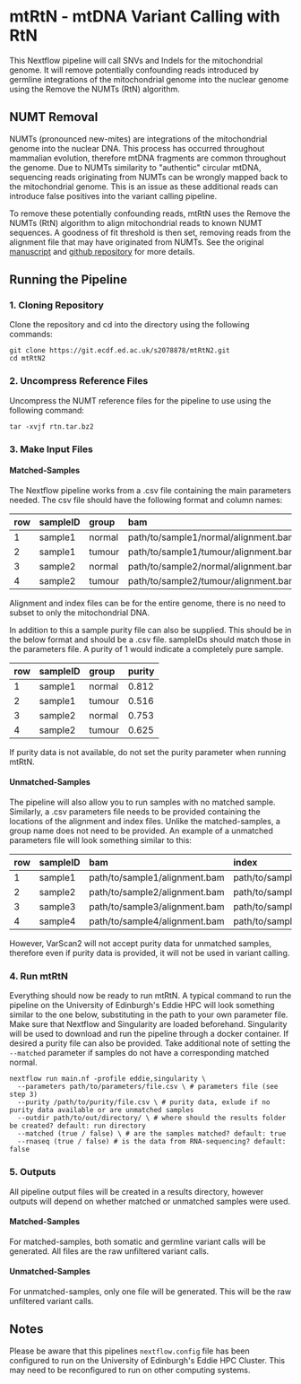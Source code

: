 # mtRtN - mtDNA Variant Calling with RtN

This Nextflow pipeline will call SNVs and Indels for the mitochondrial genome. It will remove potentially confounding reads introduced by germline integrations of the mitochondrial genome into the nuclear genome using the Remove the NUMTs (RtN) algorithm.

## NUMT Removal

NUMTs (pronounced new-mites) are integrations of the mitochondrial genome into the nuclear DNA. This process has occurred throughout mammalian evolution, therefore mtDNA fragments are common throughout the genome. Due to NUMTs similarity to "authentic" circular mtDNA, sequencing reads originating from NUMTs can be wrongly mapped back to the mitochondrial genome. This is an issue as these additional reads can introduce false positives into the variant calling pipeline. 

To remove these potentially confounding reads, mtRtN uses the Remove the NUMTs (RtN) algorithm to align mitochondrial reads to known NUMT sequences. A goodness of fit threshold is then set, removing reads from the alignment file that may have originated from NUMTs. See the original [manuscript](https://academic.oup.com/bioinformatics/article/36/20/5115/5876023) and [github repository](https://github.com/Ahhgust/RtN) for more details. 

## Running the Pipeline

### 1. Cloning Repository

Clone the repository and cd into the directory using the following commands:

```shell
git clone https://git.ecdf.ed.ac.uk/s2078878/mtRtN2.git
cd mtRtN2
```

### 2. Uncompress Reference Files

Uncompress the NUMT reference files for the pipeline to use using the following command:

```
tar -xvjf rtn.tar.bz2
```

### 3. Make Input Files

#### Matched-Samples
The Nextflow pipeline works from a .csv file containing the main parameters needed. The csv file should have the following format and column names:

| row | sampleID | group  | bam                                  | index                                |
|:----|:---------|:-------|:-------------------------------------|:-------------------------------------|
| 1   | sample1  | normal | path/to/sample1/normal/alignment.bam | path/to/sample1/normal/index.bam.bai |
| 2   | sample1  | tumour | path/to/sample1/tumour/alignment.bam | path/to/sample1/tumour/index.bam.bai |
| 3   | sample2  | normal | path/to/sample2/normal/alignment.bam | path/to/sample2/normal/index.bam.bai |
| 4   | sample2  | tumour | path/to/sample2/tumour/alignment.bam | path/to/sample2/tumour/index.bam.bai |

Alignment and index files can be for the entire genome, there is no need to subset to only the mitochondrial DNA.

In addition to this a sample purity file can also be supplied. This should be in the below format and should be a .csv file. sampleIDs should match those in the parameters file. A purity of 1 would indicate a completely pure sample. 

| row | sampleID | group  | purity |
|:----|:---------|:-------|:-------|
| 1   | sample1  | normal | 0.812  |
| 2   | sample1  | tumour | 0.516  |
| 3   | sample2  | normal | 0.753  |
| 4   | sample2  | tumour | 0.625  |

If purity data is not available, do not set the purity parameter when running mtRtN. 

#### Unmatched-Samples

The pipeline will also allow you to run samples with no matched sample. Similarly, a .csv parameters file needs to be provided containing the locations of the alignment and index files. Unlike the matched-samples, a group name does not need to be provided. An example of a unmatched parameters file will look something similar to this:

| row | sampleID | bam                           | index                         |
|:----|:---------|:------------------------------|:------------------------------|
| 1   | sample1  | path/to/sample1/alignment.bam | path/to/sample1/index.bam.bai |
| 2   | sample2  | path/to/sample2/alignment.bam | path/to/sample2/index.bam.bai |
| 3   | sample3  | path/to/sample3/alignment.bam | path/to/sample3/index.bam.bai |
| 4   | sample4  | path/to/sample4/alignment.bam | path/to/sample4/index.bam.bai |

However, VarScan2 will not accept purity data for unmatched samples, therefore even if purity data is provided, it will not be used in variant calling. 

### 4. Run mtRtN

Everything should now be ready to run mtRtN. A typical command to run the pipeline on the University of Edinburgh's Eddie HPC will look something similar to the one below, substituting in the path to your own parameter file. Make sure that Nextflow and Singularity are loaded beforehand. Singularity will be used to download and run the pipeline through a docker container. If desired a purity file can also be provided. Take additional note of setting the `--matched` parameter if samples do not have a corresponding matched normal.

```shell
nextflow run main.nf -profile eddie,singularity \
  --parameters path/to/parameters/file.csv \ # parameters file (see step 3)
  --purity /path/to/purity/file.csv \ # purity data, exlude if no purity data available or are unmatched samples
  --outdir path/to/out/directory/ \ # where should the results folder be created? default: run directory
  --matched (true / false) \ # are the samples matched? default: true
  --rnaseq (true / false) # is the data from RNA-sequencing? default: false
```

### 5. Outputs

All pipeline output files will be created in a results directory, however outputs will depend on whether matched or unmatched samples were used. 

#### Matched-Samples

For matched-samples, both somatic and germline variant calls will be generated. All files are the raw unfiltered variant calls.

#### Unmatched-Samples

For unmatched-samples, only one file will be generated. This will be the raw unfiltered variant calls. 

## Notes

Please be aware that this pipelines `nextflow.config` file has been configured to run on the University of Edinburgh's Eddie HPC Cluster. This may need to be reconfigured to run on other computing systems. 







